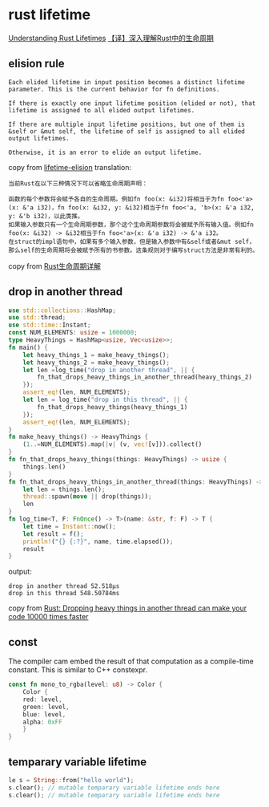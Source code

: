 # rust lifetime

[Understanding Rust Lifetimes](https://medium.com/nearprotocol/understanding-rust-lifetimes-e813bcd405fa)
[【译】深入理解Rust中的生命周期](https://mp.weixin.qq.com/s/PdM1Q6eLWie5opfzjXavRg)

## elision rule

```
Each elided lifetime in input position becomes a distinct lifetime parameter. This is the current behavior for fn definitions.

If there is exactly one input lifetime position (elided or not), that lifetime is assigned to all elided output lifetimes.

If there are multiple input lifetime positions, but one of them is &self or &mut self, the lifetime of self is assigned to all elided output lifetimes.

Otherwise, it is an error to elide an output lifetime.
```
copy from [lifetime-elision](https://rust-lang.github.io/rfcs/0141-lifetime-elision.html)
translation:

```
当前Rust在以下三种情况下可以省略生命周期声明：

函数的每个参数将会赋予各自的生命周期。例如fn foo(x: &i32)将相当于为fn foo<'a>(x: &'a i32)，fn foo(x: &i32, y: &i32)相当于fn foo<'a, 'b>(x: &'a i32, y: &'b i32)，以此类推。
如果输入参数只有一个生命周期参数，那个这个生命周期参数将会被赋予所有输入值。例如fn foo(x: &i32) -> &i32相当于fn foo<'a>(x: &'a i32) -> &'a i32。
在struct的impl语句中，如果有多个输入参数，但是输入参数中有&self或者&mut self，那么self的生命周期将会被赋予所有的书参数。这条规则对于编写struct方法是非常有利的。

```
copy from [Rust生命周期详解](https://zhuanlan.zhihu.com/p/93193353)

## drop in another thread

``` rust
use std::collections::HashMap;
use std::thread;
use std::time::Instant;
const NUM_ELEMENTS: usize = 1000000;
type HeavyThings = HashMap<usize, Vec<usize>>;
fn main() {
    let heavy_things_1 = make_heavy_things();
    let heavy_things_2 = make_heavy_things();
    let len =log_time("drop in another thread", || {
        fn_that_drops_heavy_things_in_another_thread(heavy_things_2)
    });
    assert_eq!(len, NUM_ELEMENTS);
    let len = log_time("drop in this thread", || {
        fn_that_drops_heavy_things(heavy_things_1)
    });
    assert_eq!(len, NUM_ELEMENTS);
}
fn make_heavy_things() -> HeavyThings {
    (1..=NUM_ELEMENTS).map(|v| (v, vec![v])).collect()
}
fn fn_that_drops_heavy_things(things: HeavyThings) -> usize {
    things.len()
}
fn fn_that_drops_heavy_things_in_another_thread(things: HeavyThings) -> usize {
    let len = things.len();
    thread::spawn(move || drop(things));
    len
}
fn log_time<T, F: FnOnce() -> T>(name: &str, f: F) -> T {
    let time = Instant::now();
    let result = f();
    println!("{} {:?}", name, time.elapsed());
    result
}
```
output:

```
drop in another thread 52.518µs
drop in this thread 548.50784ms
```
copy from [Rust: Dropping heavy things in another thread can make your code 10000 times faster](https://abramov.io/rust-dropping-things-in-another-thread/)

## const
The compiler cam embed the result of that computation as a compile-time constant. This is similar to C++ constexpr.
``` rust
const fn mono_to_rgba(level: u8) -> Color {
    Color {
    red: level,
    green: level,
    blue: level,
    alpha: 0xFF
    }
}
```

## temparary variable lifetime

``` rust
le s = String::from("hello world");
s.clear(); // mutable temparary variable lifetime ends here
s.clear(); // mutable temparary variable lifetime ends here
```

